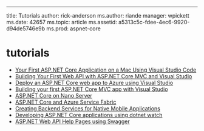 ---
title: Tutorials
author: rick-anderson
ms.author: riande
manager: wpickett
ms.date: 42657
ms.topic: article
ms.assetid: a5313c5c-fdee-4ec6-9920-d94de5746e9b
ms.prod: aspnet-core
# tutorials

- [Your First ASP.NET Core Application on a Mac Using Visual Studio Code](your-first-mac-aspnet.md)
- [Building Your First Web API with ASP.NET Core MVC and Visual Studio](first-web-api.md)
- [Deploy an ASP.NET Core web app to Azure using Visual Studio](publish-to-azure-webapp-using-vs.md)
- [Building your first ASP.NET Core MVC app with Visual Studio](first-mvc-app/index.md)
- [ASP.NET Core on Nano Server](nano-server.md)
- [ASP.NET Core and Azure Service Fabric](https://azure.microsoft.com/documentation/articles/service-fabric-add-a-web-frontend/.md)
- [Creating Backend Services for Native Mobile Applications](../mobile/native-mobile-backend.md)
- [Developing ASP.NET Core applications using dotnet watch](dotnet-watch.md)
- [ASP.NET Web API Help Pages using Swagger](web-api-help-pages-using-swagger.md)
